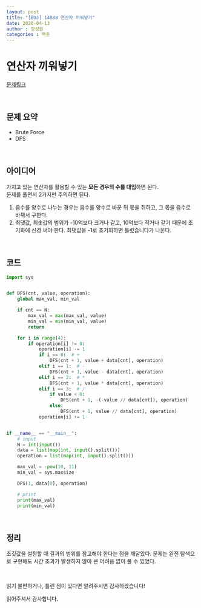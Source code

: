 ```yaml
---
layout: post
title: "[BOJ] 14888 연산자 끼워넣기"
date: 2020-04-13
author : 장성원
categories : 백준
---
```


# 연산자 끼워넣기

[문제링크](https://www.acmicpc.net/problem/14888)

<br>

## 문제 요약

- Brute Force
- DFS

<br>

## 아이디어

가지고 있는 연산자를 활용할 수 있는 **모든 경우의 수를 대입**하면 된다.    
문제를 풀면서 2가지만 주의하면 된다.    

1. 음수를 양수로 나누는 경우는 음수를 양수로 바꾼 뒤 몫을 취하고, 그 몫을 음수로 바꿔서 구한다.  
2. 최댓값, 최솟값의 범위가 -10억보다 크거나 같고, 10억보다 작거나 같기 때문에 초기화에 신경 써야 한다.  최댓값을 -1로 초기화하면 틀렸습니다가 나온다.

<br>

## 코드

```python
import sys


def DFS(cnt, value, operation):
    global max_val, min_val

    if cnt == N:
        max_val = max(max_val, value)
        min_val = min(min_val, value)
        return

    for i in range(4):
        if operation[i] != 0:
            operation[i] -= 1
            if i == 0:  # +
                DFS(cnt + 1, value + data[cnt], operation)
            elif i == 1:  # -
                DFS(cnt + 1, value - data[cnt], operation)
            elif i == 2:  # *
                DFS(cnt + 1, value * data[cnt], operation)
            elif i == 3:  # /
                if value < 0:
                    DFS(cnt + 1, -(-value // data[cnt]), operation)
                else:
                    DFS(cnt + 1, value // data[cnt], operation)
            operation[i] += 1


if __name__ == "__main__":
    # input
    N = int(input())
    data = list(map(int, input().split()))
    operation = list(map(int, input().split()))

    max_val = -pow(10, 11)
    min_val = sys.maxsize

    DFS(1, data[0], operation)

    # print
    print(max_val)
    print(min_val)

```

<br>

## 정리

초깃값을 설정할 때 결과의 범위를 참고해야 한다는 점을 깨달았다. 문제는 완전 탐색으로 구현해도 시간 초과가 발생하지 않아 큰 어려움 없이 풀 수 있었다.

 <br>

읽기 불편하거나, 틀린 점이 있다면 알려주시면 감사하겠습니다!

읽어주셔서 감사합니다.